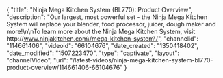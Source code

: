{
    "title": "Ninja Mega Kitchen System (BL770): Product Overview",
    "description": "Our largest, most powerful set - the Ninja Mega Kitchen System will replace your blender, food processor, juicer, dough maker and more!\n\nTo learn more about the Ninja Mega Kitchen System, visit http:\/\/www.ninjakitchen.com\/mega-kitchen-system\/",
    "channelid": "114661406",
    "videoid": "66104676",
    "date_created": "1350418402",
    "date_modified": "1507223470",
    "type": "captivate",
    "layout": "channelVideo",
    "url": "\/latest-videos\/ninja-mega-kitchen-system-bl770-product-overview\/114661406-66104676"
}